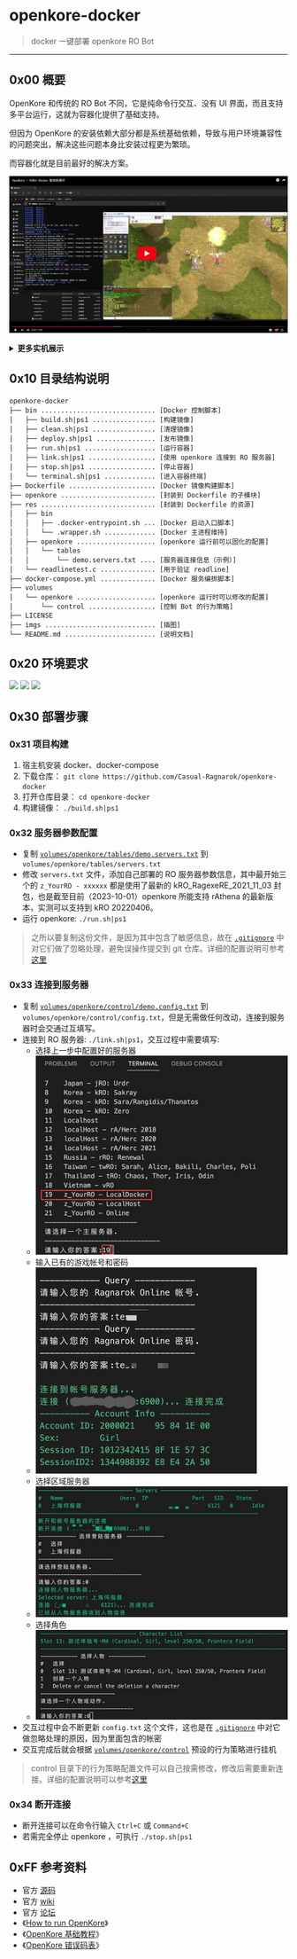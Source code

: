# openkore-docker

> docker 一键部署 openkore RO Bot

------


## 0x00 概要

OpenKore 和传统的 RO Bot 不同，它是纯命令行交互、没有 UI 界面，而且支持多平台运行，这就为容器化提供了基础支持。

但因为 OpenKore 的安装依赖大部分都是系统基础依赖，导致与用户环境兼容性的问题突出，解决这些问题本身比安装过程更为繁琐。

而容器化就是目前最好的解决方案。

[![Openkore - AIBot 实机演示](./imgs/01.jpg)](https://www.bilibili.com/video/BV14w411Y78k)

<details>
<summary><b>更多实机展示</b></summary>
<br/>

![](./02.gif)

</details>



## 0x10 目录结构说明

```
openkore-docker
├── bin ............................. [Docker 控制脚本]
│   ├── build.sh|ps1 ................ [构建镜像]
│   ├── clean.sh|ps1 ................ [清理镜像]
│   ├── deploy.sh|ps1 ............... [发布镜像]
│   ├── run.sh|ps1 .................. [运行容器]
│   ├── link.sh|ps1 ................. [使用 openkore 连接到 RO 服务器]
│   ├── stop.sh|ps1 ................. [停止容器]
│   └── terminal.sh|ps1 ............. [进入容器终端]
├── Dockerfile ...................... [Docker 镜像构建脚本]
├── openkore ........................ [封装到 Dockerfile 的子模块]
├── res ............................. [封装到 Dockerfile 的资源]
│   ├── bin
│   │   ├── .docker-entrypoint.sh ... [Docker 启动入口脚本]
│   │   └── .wrapper.sh ............. [Docker 主进程维持]
│   ├── openkore .................... [openkore 运行前可以固化的配置]
│   │   └── tables
│   │       └── demo.servers.txt .... [服务器连接信息（示例）]
│   └── readlinetest.c .............. [用于验证 readline]
├── docker-compose.yml .............. [Docker 服务编排脚本]
├── volumes
│   └── openkore .................... [openkore 运行时可以修改的配置]
│       └── control ................. [控制 Bot 的行为策略]
├── LICENSE
├── imgs ............................ [插图]
└── README.md ....................... [说明文档]
```

## 0x20 环境要求

![](https://img.shields.io/badge/Platform-Linux%20amd64-brightgreen.svg) ![](https://img.shields.io/badge/Platform-Mac%20amd64-brightgreen.svg) ![](https://img.shields.io/badge/Platform-Windows%20x64-brightgreen.svg)


## 0x30 部署步骤

### 0x31 项目构建

1. 宿主机安装 docker、docker-compose
2. 下载仓库： `git clone https://github.com/Casual-Ragnarok/openkore-docker`
3. 打开仓库目录： `cd openkore-docker`
4. 构建镜像： `./build.sh|ps1`


### 0x32 服务器参数配置

- 复制 [`volumes/openkore/tables/demo.servers.txt`](./volumes/openkore/tables/demo.servers.txt) 到 `volumes/openkore/tables/servers.txt`
- 修改 `servers.txt` 文件，添加自己部署的 RO 服务器参数信息，其中最开始三个的 `z_YourRO - xxxxxx` 都是使用了最新的 kRO_RagexeRE_2021_11_03 封包，也是截至目前（2023-10-01）openkore 所能支持 rAthena 的最新版本，实测可以支持到 kRO 20220406。
- 运行 openkore: `./run.sh|ps1`

> 之所以要复制这份文件，是因为其中包含了敏感信息，故在 [`.gitignore`](./.gitignore) 中对它们做了忽略处理，避免误操作提交到 git 仓库。详细的配置说明可参考[这里](https://github.com/Casual-Ragnarok/openkore-docker/blob/master/volumes/openkore/tables/README.md)

### 0x33 连接到服务器

- 复制 [`volumes/openkore/control/demo.config.txt`](./volumes/openkore/control/demo.config.txt) 到 `volumes/openkore/control/config.txt`，但是无需做任何改动，连接到服务器时会交通过互填写。
- 连接到 RO 服务器: `./link.sh|ps1`，交互过程中需要填写:
  - 选择上一步中配置好的服务器
  - ![](imgs/03.jpg)
  - 输入已有的游戏帐号和密码
  - ![](imgs/04.jpg)
  - 选择区域服务器
  - ![](imgs/05.jpg)
  - 选择角色
  - ![](imgs/06.jpg)
- 交互过程中会不断更新 `config.txt` 这个文件，这也是在 [`.gitignore`](./.gitignore) 中对它做忽略处理的原因，因为里面包含的帐密
- 交互完成后就会根据 [`volumes/openkore/control`](./volumes/openkore/control) 预设的行为策略进行挂机


> control 目录下的行为策略配置文件可以自己按需修改，修改后需要重新连接。详细的配置说明可以参考[这里](https://github.com/Casual-Ragnarok/openkore-docker/blob/master/volumes/openkore/control/README.md)


### 0x34 断开连接

- 断开连接可以在命令行输入 `Ctrl+C` 或 `Command+C`
- 若需完全停止 openkore ，可执行 `./stop.sh|ps1`


## 0xFF 参考资料

- 官方 [源码](https://github.com/OpenKore/openkore)
- 官方 [wiki](https://openkore.com/wiki/Main_Page) 
- 官方 [论坛](https://forums.openkore.com/)
- 《[How to run OpenKore](https://openkore.com/wiki/How_to_run_OpenKore)》
- 《[OpenKore 基础教程](https://1991.run/138.html)》
- 《[OpenKore 错误码表](https://openkore.com/wiki/packets)》

